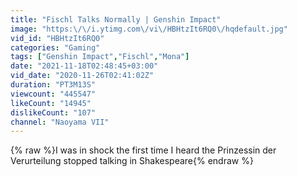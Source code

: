 ```yaml
---
title: "Fischl Talks Normally | Genshin Impact"
image: "https:\/\/i.ytimg.com\/vi\/HBHtzIt6RQ0\/hqdefault.jpg"
vid_id: "HBHtzIt6RQ0"
categories: "Gaming"
tags: ["Genshin Impact","Fischl","Mona"]
date: "2021-11-18T02:48:45+03:00"
vid_date: "2020-11-26T02:41:02Z"
duration: "PT3M13S"
viewcount: "445547"
likeCount: "14945"
dislikeCount: "107"
channel: "Naoyama VII"
---
```

{% raw %}I was in shock the first time I heard the Prinzessin der Verurteilung stopped talking in Shakespeare{% endraw %}
